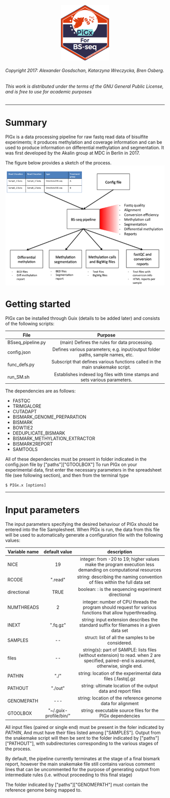 

<a name="logo"/>
<div align="center">
<img src="images/Logo_PIGx.png" alt="PiGx Logo"  width="30%" height="30%" ></img>
</a>
</div>

######  Copyright 2017: Alexander Gosdschan, Katarzyna Wreczycka, Bren Osberg.
######  This work is distributed under the terms of the GNU General Public License,  and is free to use for academic purposes

-----
# Summary

PIGx is a data processing pipeline for raw fastq read data of bisulfite experiments; it produces methylation and coverage information and can be used to produce information on differential methylation and segmentation. It was first developed by the Akalin group at MDC in Berlin in 2017.

The figure below provides a sketch of the process.
![](images/pipelineIO_BSseq.png )

# Getting started
PIGx can be installed through Guix (details to be added later) and consists of the following scripts: 

| File          | Purpose       |
| ------------- |:-------------:|
|  BSseq_pipeline.py | (main) Defines the rules for data processing.     |
| config.json   | Defines various parameters; e.g. input/output folder paths, sample names, etc. |
| func_defs.py  | Subscript that defines various functions called in the main snakemake script.                          |
| run_SM.sh     | Establishes indexed log files with time stamps and sets various parameters.      |

The dependencies are as follows:
 - FASTQC                        
 - TRIMGALORE                   
 - CUTADAPT                      
 - BISMARK_GENOME_PREPARATION    
 - BISMARK                       
 - BOWTIE2                       
 - DEDUPLICATE_BISMARK           
 - BISMARK_METHYLATION_EXTRACTOR 
 - BISMARK2REPORT                
 - SAMTOOLS 

All of these dependencies must be present in folder indicated in the config.json file by  ["paths"]["GTOOLBOX"]
To run PIGx on your experimental data, first enter the necessary parameters in the spreadsheet file (see following section), and then from the terminal type

```
$ PIGx.x [options] 
```

---- 
# Input parameters

The input parameters specifying the desired behaviour of PIGx should be entered into the file Samplesheet.
When PIGx is run, the data from this file will be used to automatically generate a configuration file with the following values:
 
| Variable name | default value | description |
| ------------- |:-------------:|:-----------:|
| NICE          |    19         | integer: from -20 to 19; higher values make the program execution less demanding on computational resources |
| RCODE         |  ".read"      | string: describing the naming convention of files within the full data set  |
| directional   |    TRUE       | boolean: : is the sequencing experiment directional |
| NUMTHREADS    |     2         | integer: number of CPU threads the program should request for various functions that allow hyperthreading. |
|  INEXT        |  ".fq.gz"     | string:  input extension describes the standard suffix for filenames in a given data set  |
| SAMPLES       |     --        | struct: list of all the samples to be considered. |
|  files        |     --        | string(s): part of SAMPLE: lists files (without extension) to read. when 2 are specified, paired-end is assumed, otherwise, single end. |
|  PATHIN       |    "./"       | string: location of the experimental data files (.fastq[.gz|.bz2])   |
|  PATHOUT      |    "./out"    | string: ultimate location of the output data and report files   |
|  GENOMEPATH   |     ---       | string: location of the reference genome data for alignment   |
|  GTOOLBOX     | "~/.guix-profile/bin/"  | string: executable source files for the PIGx dependencies   |

 
All input files (paired or single end) must be present in the foler indicated by _PATHIN_, And must have their files listed among ["SAMPLES"]. Output from the snakemake script will then be sent to the folder indicated by ["paths"]["PATHOUT"], with subdirectories corresponding to the various stages of the process.

 
By default, the pipeline currently terminates at the stage of a final bismark report, however the 
main snakemake file still contains various comment lines that can be uncommented for the purpose 
of generating output from intermediate rules (i.e. without proceeding to this final stage)

The folder indicated by ["paths"]["GENOMEPATH"] must contain the reference genome being mapped to.

